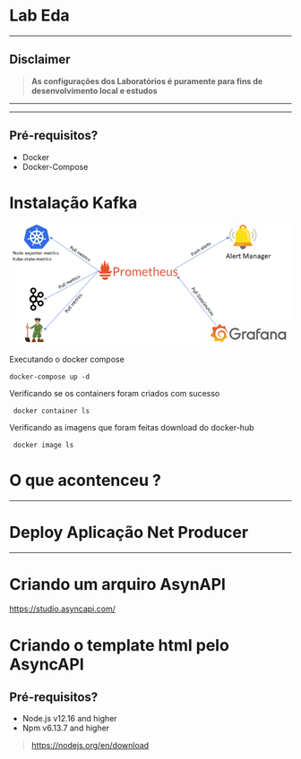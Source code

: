 # Lab Eda

---
## Disclaimer
> **As configurações dos Laboratórios é puramente para fins de desenvolvimento local e estudos**
> 

---

---


## Pré-requisitos?
* Docker
* Docker-Compose



# Instalação Kafka 

![Cluster Mongo db](../content/kafka-metrics.png)

Executando o docker compose

```
docker-compose up -d
```

Verificando se os containers foram criados com sucesso

```
 docker container ls
```
Verificando as imagens que foram feitas download do docker-hub
```
 docker image ls
```

# O que acontenceu ?



---

# Deploy Aplicação Net Producer

---

# Criando um arquiro AsynAPI

https://studio.asyncapi.com/


# Criando o template html pelo AsyncAPI

## Pré-requisitos?


* Node.js v12.16 and higher
* Npm v6.13.7 and higher

> https://nodejs.org/en/download